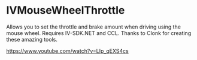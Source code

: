 # IVMouseWheelThrottle
Allows you to set the throttle and brake amount when driving using the mouse wheel.
Requires IV-SDK.NET and CCL. Thanks to Clonk for creating these amazing tools.

https://www.youtube.com/watch?v=LIp_qEXS4cs
